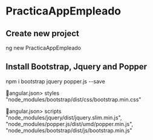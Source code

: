 # PracticaAppEmpleado

## Create new project
ng new PracticaAppEmpleado

## Install Bootstrap, Jquery and Popper
npm i bootstrap jquery popper.js --save

📁angular.json> styles 
<br>
"node_modules/bootstrap/dist/css/bootstrap.min.css"

📁angular.json> scripts 
<br>
"node_modules/jquery/dist/jquery.slim.min.js",
<br>
"node_modules/popper.js/dist/umd/popper.min.js",
<br>
"node_modules/bootstrap/dist/js/bootstrap.min.js"
